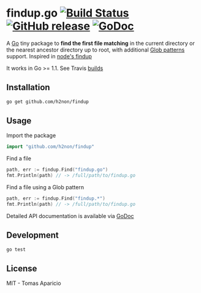 # findup.go [![Build Status](https://travis-ci.org/h2non/findup.png)](https://travis-ci.org/h2non/findup) [![GitHub release](https://img.shields.io/github/tag/h2non/findup.svg)]() [![GoDoc](http://img.shields.io/badge/docs-GoDoc-blue.svg)](https://godoc.org/github.com/h2non/findup)

A [Go](http://golang.org) tiny package to **find the first file matching** in the current directory or the nearest ancestor directory up to root, with additional [Glob patterns](http://en.wikipedia.org/wiki/Glob_%28programming%29) support. Inspired in [node's findup](https://www.npmjs.com/package/findup)

It works in Go >= 1.1. See Travis [builds](https://travis-ci.org/h2non/findup)

## Installation

```bash
go get github.com/h2non/findup
```

## Usage

Import the package
```go
import "github.com/h2non/findup"
```

Find a file
```go
path, err := findup.Find("findup.go")
fmt.Println(path) // -> /full/path/to/findup.go
```

Find a file using a Glob pattern
```go
path, err := findup.Find("findup.*")
fmt.Println(path) // -> /full/path/to/findup.go
```

Detailed API documentation is available via [GoDoc](https://godoc.org/github.com/h2non/findup)

## Development

```bash
go test
```

## License 

MIT - Tomas Aparicio
